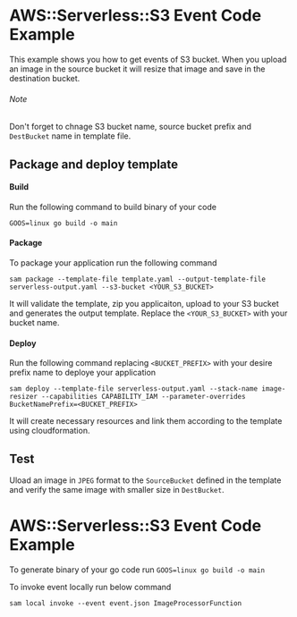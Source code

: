 # AWS::Serverless::S3 Event Code Example
This example shows you how to get events of S3 bucket. When you upload an image in the source bucket it will resize that image and save in the destination bucket.
###### Note
Don't forget to chnage S3 bucket name, source bucket prefix and `DestBucket` name in template file.

## Package and deploy template
#### Build
Run the following command to build binary of your code
```
GOOS=linux go build -o main
```
#### Package
To package your application run the following command
```
sam package --template-file template.yaml --output-template-file serverless-output.yaml --s3-bucket <YOUR_S3_BUCKET>
```
It will validate the template, zip you applicaiton, upload to your S3 bucket and generates the output template. Replace the `<YOUR_S3_BUCKET>` with your bucket name.
#### Deploy
Run the following command replacing  `<BUCKET_PREFIX>` with your desire prefix name to deploye your application
```
sam deploy --template-file serverless-output.yaml --stack-name image-resizer --capabilities CAPABILITY_IAM --parameter-overrides BucketNamePrefix=<BUCKET_PREFIX>
```
It will create necessary resources and link them according to the template using cloudformation.

## Test
Uload an image in `JPEG` format to the `SourceBucket` defined in the template and verify the same image with smaller size in `DestBucket`.





# AWS::Serverless::S3 Event Code Example

To generate binary of your go code run `GOOS=linux go build -o main`

To invoke event locally run below command
```
sam local invoke --event event.json ImageProcessorFunction
```
